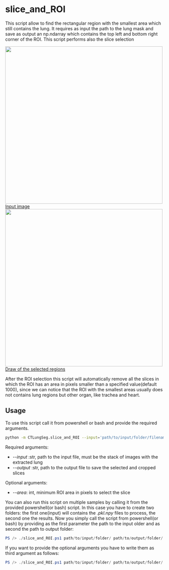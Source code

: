 # slice_and_ROI

This script allow to find the rectangular region with the smallest area which still contains the lung. It requires as input the path to the lung mask and save as output an np.ndarray which contains the top left and bottom right corner of the ROI. This script performs also the slice selection

<a href="https://github.com/RiccardoBiondi/segmentation/blob/master/docs/CTLungSeg/images/lung.png">
  <div class="image">
    <img src="https://github.com/RiccardoBiondi/segmentation/blob/master/docs/CTLungSeg/pipeline/images/lung.png" width="500" height="500">
  </div>
  <div class="text_caption"> Input image </div>
</a>

<a href="https://github.com/RiccardoBiondi/segmentation/blob/master/docs/CTLungSeg/images/ROI.png">
  <div class="image">
    <img src="https://github.com/RiccardoBiondi/segmentation/blob/master/docs/CTLungSeg/pipeline/images/ROI.png" width="500" height="500">
  </div>
  <div class="text_caption"> Draw of the selected regions </div>
</a>

After the ROI selection this script will automatically remove all the slices in which the ROI has an area in pixels smaller than a specified value(default 1000), since we  can  notice that the ROI with the smallest areas usually does not contains lung regions but other organ, like trachea and heart.

## Usage

To use this script call it from powershell or bash and provide the required arguments.

```bash
python -m CTLungSeg.slice_and_ROI --input='path/to/input/folder/filename.pkl.npy' --output='path/to/output/folder/output_name'
```

Required arguments:

* *--input* :str, path to the input file, must be the stack of images with the extracted lung
* *--output* :str, path to the output file to save the selected and cropped slices

Optional arguments:

* *--area*: int, minimum ROI area in pixels to select the slice

You can also run this script on multiple samples by calling it from the provided powershell(or bash) script. In this case you have to create two folders: the first one(input) will contains the *.pkl.npy* files to process, the second one the results. Now you simply call the script from powershell(or bash) by providing as the first parameter the path to the input older and as second the path to output folder:

```powershell
PS /> ./slice_and_ROI.ps1 path/to/input/folder/ path/to/output/folder/
```

If you want to provide the optional arguments you have to write them as third argument as follows:

```powershell
PS /> ./slice_and_ROI.ps1 path/to/input/folder/ path/to/output/folder/  --area=300
```
